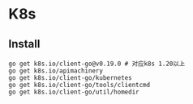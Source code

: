 # K8s

## Install

```shell
go get k8s.io/client-go@v0.19.0 # 对应k8s 1.20以上
go get k8s.io/apimachinery
go get k8s.io/client-go/kubernetes 
go get k8s.io/client-go/tools/clientcmd
go get k8s.io/client-go/util/homedir
```

